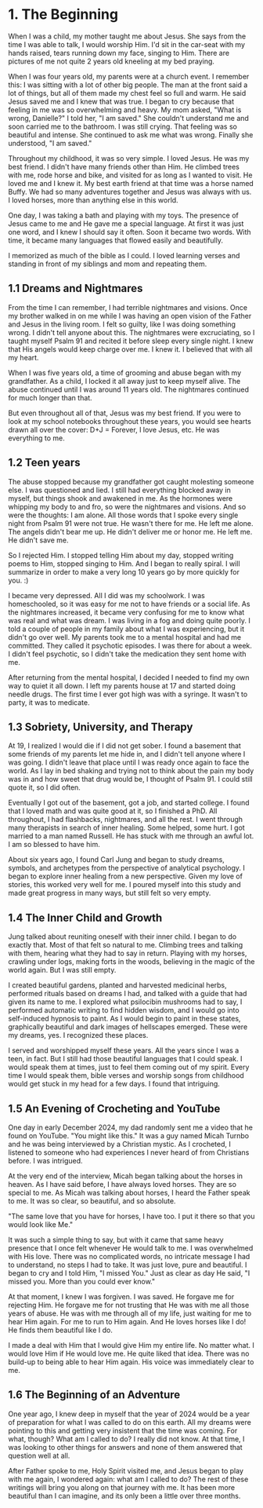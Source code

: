 # 1. The Beginning

When I was a child, my mother taught me about Jesus. She says from the time I was able to talk, I would worship Him. I'd sit in the car-seat with my hands raised, tears running down my face, singing to Him. There are pictures of me not quite 2 years old kneeling at my bed praying.

When I was four years old, my parents were at a church event. I remember this: I was sitting with a lot of other big people. The man at the front said a lot of things, but all of them made my chest feel so full and warm. He said Jesus saved me and I knew that was true. I began to cry because that feeling in me was so overwhelming and heavy. My mom asked, "What is wrong, Danielle?" I told her, "I am saved." She couldn't understand me and soon carried me to the bathroom. I was still crying. That feeling was so beautiful and intense. She continued to ask me what was wrong. Finally she understood, "I am saved."

Throughout my childhood, it was so very simple. I loved Jesus. He was my best friend. I didn't have many friends other than Him. He climbed trees with me, rode horse and bike, and visited for as long as I wanted to visit. He loved me and I knew it. My best earth friend at that time was a horse named Buffy. We had so many adventures together and Jesus was always with us. I loved horses, more than anything else in this world. 

One day, I was taking a bath and playing with my toys. The presence of Jesus came to me and He gave me a special language. At first it was just one word, and I knew I should say it often. Soon it became two words. With time, it became many languages that flowed easily and beautifully.

I memorized as much of the bible as I could. I loved learning verses and standing in front of my siblings and mom and repeating them. 

## 1.1 Dreams and Nightmares
From the time I can remember, I had terrible nightmares and visions. Once my brother walked in on me while I was having an open vision of the Father and Jesus in the living room. I felt so guilty, like I was doing something wrong. I didn't tell anyone about this. The nightmares were excruciating, so I taught myself Psalm 91 and recited it before sleep every single night. I knew that His angels would keep charge over me. I knew it. I believed that with all my heart.

When I was five years old, a time of grooming and abuse began with my grandfather. As a child, I locked it all away just to keep myself alive. The abuse continued until I was around 11 years old. The nightmares continued for much longer than that.

But even throughout all of that, Jesus was my best friend. If you were to look at my school notebooks throughout these years, you would see hearts drawn all over the cover: D+J = Forever, I love Jesus, etc. He was everything to me. 

## 1.2 Teen years
The abuse stopped because my grandfather got caught molesting someone else. I was questioned and lied. I still had everything blocked away in myself, but things shook and awakened in me. As the hormones were whipping my body to and fro, so were the nightmares and visions. And so were the thoughts: I am alone. All those words that I spoke every single night from Psalm 91 were not true. He wasn't there for me. He left me alone. The angels didn't bear me up. He didn't deliver me or honor me. He left me. He didn't save me.

So I rejected Him. I stopped telling Him about my day, stopped writing poems to Him, stopped singing to Him. And I began to really spiral. I will summarize in order to make a very long 10 years go by more quickly for you. :)

I became very depressed. All I did was my schoolwork. I was homeschooled, so it was easy for me not to have friends or a social life.  As the nightmares increased, it became very confusing for me to know what was real and what was dream. I was living in a fog and doing quite poorly. I told a couple of people in my family about what I was experiencing, but it didn't go over well. My parents took me to a mental hospital and had me committed. They called it psychotic episodes. I was there for about a week. I didn't feel psychotic, so I didn't take the medication they sent home with me.

After returning from the mental hospital, I decided I needed to find my own way to quiet it all down. I left my parents house at 17 and started doing needle drugs. The first time I ever got high was with a syringe. It wasn't to party, it was to medicate.

## 1.3 Sobriety, University, and Therapy
At 19, I realized I would die if I did not get sober. I found a basement that some friends of my parents let me hide in, and I didn't tell anyone where I was going. I didn't leave that place until I was ready once again to face the world. As I lay in bed shaking and trying not to think about the pain my body was in and how sweet that drug would be, I thought of Psalm 91. I could still quote it, so I did often.

Eventually I got out of the basement, got a job, and started college. I found that I loved math and was quite good at it, so I finished a PhD. All throughout, I had flashbacks, nightmares, and all the rest. I went through many therapists in search of inner healing. Some helped, some hurt. I got married to a man named Russell. He has stuck with me through an awful lot. I am so blessed to have him. 

About six years ago, I found Carl Jung and began to study dreams, symbols, and archetypes from the perspective of analytical psychology. I began to explore inner healing from a new perspective. Given my love of stories, this worked very well for me. I poured myself into this study and made great progress in many ways, but still felt so very empty.

## 1.4 The Inner Child and Growth 
Jung talked about reuniting oneself with their inner child. I began to do exactly that. Most of that felt so natural to me. Climbing trees and talking with them, hearing what they had to say in return. Playing with my horses, crawling under logs, making forts in the woods, believing in the magic of the world again. But I was still empty.

I created beautiful gardens, planted and harvested medicinal herbs, performed rituals based on dreams I had, and talked with a guide that had given its name to me. I explored what psilocibin mushrooms had to say, I performed automatic writing to find hidden wisdom, and I would go into self-induced hypnosis to paint. As I would begin to paint in these states, graphically beautiful and dark images of hellscapes emerged. These were my dreams, yes. I recognized these places.

I served and worshipped myself these years. All the years since I was a teen, in fact. But I still had those beautiful languages that I could speak. I would speak them at times, just to feel them coming out of my spirit. Every time I would speak them, bible verses and worship songs from childhood would get stuck in my head for a few days. I found that intriguing.

## 1.5 An Evening of Crocheting and YouTube
One day in early December 2024, my dad randomly sent me a video that he found on YouTube. "You might like this." It was a guy named Micah Turnbo and he was being interviewed by a Christian mystic. As I crocheted, I listened to someone who had experiences I never heard of from Christians before. I was intrigued.

At the very end of the interview, Micah began talking about the horses in heaven. As I have said before, I have always loved horses. They are so special to me. As Micah was talking about horses, I heard the Father speak to me. It was so clear, so beautiful, and so absolute.

"The same love that you have for horses, I have too. I put it there so that you would look like Me."

It was such a simple thing to say, but with it came that same heavy presence that I once felt whenever He would talk to me. I was overwhelmed with His love. There was no complicated words, no intricate message I had to understand, no steps I had to take. It was just love, pure and beautiful. I began to cry and I told Him, "I missed You." Just as clear as day He said, "I missed you. More than you could ever know."

At that moment, I knew I was forgiven. I was saved. He forgave me for rejecting Him. He forgave me for not trusting that He was with me all those years of abuse. He was with me through all of my life, just waiting for me to hear Him again. For me to run to Him again. And He loves horses like I do! He finds them beautiful like I do. 

I made a deal with Him that I would give Him my entire life. No matter what. I would love Him if He would love me. He quite liked that idea. There was no build-up to being able to hear Him again. His voice was immediately clear to me.

## 1.6 The Beginning of an Adventure
One year ago, I knew deep in myself that the year of 2024 would be a year of preparation for what I was called to do on this earth. All my dreams were pointing to this and getting very insistent that the time was coming. For what, though? What am I called to do? I really did not know. At that time, I was looking to other things for answers and none of them answered that question well at all.

After Father spoke to me, Holy Spirit visited me, and Jesus began to play with me again, I wondered again: what am I called to do? The rest of these writings will bring you along on that journey with me. It has been more beautiful than I can imagine, and its only been a little over three months.
